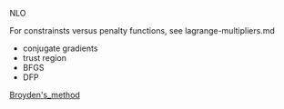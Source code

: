 NLO

For constrainsts versus penalty functions, see lagrange-multipliers.md

* conjugate gradients
* trust region
* BFGS
* DFP

[Broyden's_method](https://en.wikipedia.org/wiki/Broyden%27s_method)

